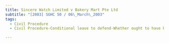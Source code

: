 ```yaml
---
title: Sincere Watch Limited v Bakery Mart Pte Ltd 
subtitle: "[2003] SGHC 50 / 06\_March\_2003"
tags:
  - Civil Procedure
  - Civil Procedure-Conditional leave to defend-Whether ought to have been given.

---
```


